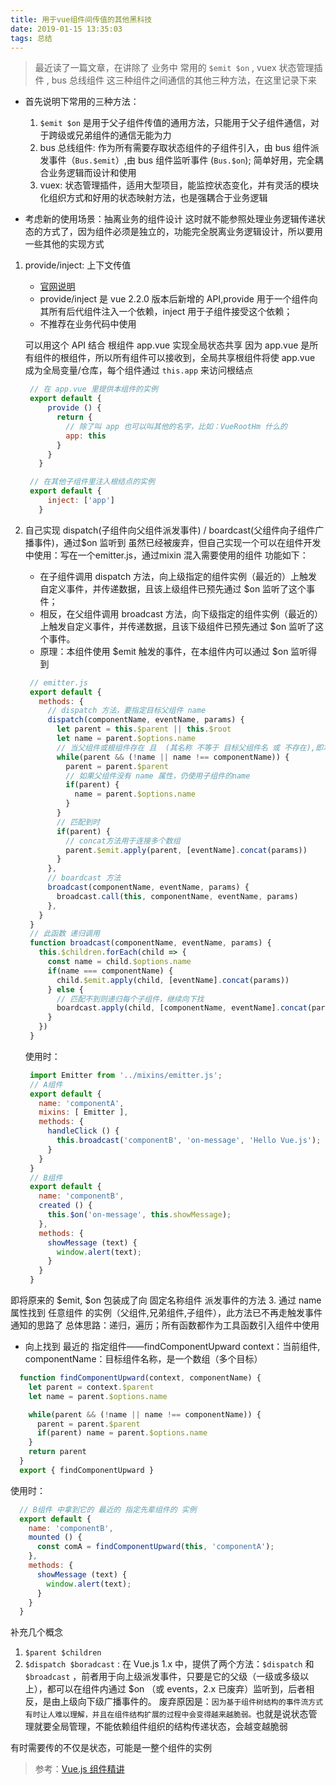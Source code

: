 ```yaml
---
title: 用于vue组件间传值的其他黑科技
date: 2019-01-15 13:35:03
tags: 总结
---
```


> 最近读了一篇文章，在讲除了 业务中 常用的 `$emit $on` , vuex 状态管理插件 , bus 总线组件 这三种组件之间通信的其他三种方法，在这里记录下来

- 首先说明下常用的三种方法：

  1. `$emit $on` 是用于父子组件传值的通用方法，只能用于父子组件通信，对于跨级或兄弟组件的通信无能为力
  2. bus 总线组件: 作为所有需要存取状态组件的子组件引入，由 bus 组件派发事件（`Bus.$emit`）,由 bus 组件监听事件 (`Bus.$on`); 简单好用，完全耦合业务逻辑而设计和使用
  3. vuex: 状态管理插件，适用大型项目，能监控状态变化，并有灵活的模块化组织方式和好用的状态映射方法，也是强耦合于业务逻辑

- 考虑新的使用场景：抽离业务的组件设计
  这时就不能参照处理业务逻辑传递状态的方式了，因为组件必须是独立的，功能完全脱离业务逻辑设计，所以要用一些其他的实现方式

1. provide/inject: 上下文传值

   - [官网说明](https://cn.vuejs.org/v2/api/#provide-inject)
   - provide/inject 是 vue 2.2.0 版本后新增的 API,provide 用于一个组件向其所有后代组件注入一个依赖，inject 用于子组件接受这个依赖；
   - 不推荐在业务代码中使用

   可以用这个 API 结合 根组件 app.vue 实现全局状态共享
   因为 app.vue 是所有组件的根组件，所以所有组件可以接收到，全局共享根组件将使 app.vue 成为全局变量/仓库，每个组件通过 `this.app` 来访问根结点

   ```javascript
    // 在 app.vue 里提供本组件的实例
    export default {
        provide () {
          return {
            // 除了叫 app 也可以叫其他的名字，比如：VueRootHm 什么的
            app: this
          }
        }
      }

    // 在其他子组件里注入根结点的实例
    export default {
        inject: ['app']
      }
   ```

2. 自己实现 dispatch(子组件向父组件派发事件) / boardcast(父组件向子组件广播事件)，通过$on 监听到
   虽然已经被废弃，但自己实现一个可以在组件开发中使用：写在一个emitter.js，通过mixin 混入需要使用的组件
   功能如下：
   - 在子组件调用 dispatch 方法，向上级指定的组件实例（最近的）上触发自定义事件，并传递数据，且该上级组件已预先通过 $on 监听了这个事件；
   - 相反，在父组件调用 broadcast 方法，向下级指定的组件实例（最近的）上触发自定义事件，并传递数据，且该下级组件已预先通过 $on 监听了这个事件。
   - 原理：本组件使用 $emit 触发的事件，在本组件内可以通过 $on 监听得到
   ``` javascript
    // emitter.js
    export default {
      methods: {
        // dispatch 方法，要指定目标父组件 name
        dispatch(componentName, eventName, params) {
          let parent = this.$parent || this.$root
          let name = parent.$options.name
          // 当父组件或根组件存在 且  (其名称 不等于 目标父组件名 或 不存在),即本次匹配不到的条件，就向上再找一层
          while(parent && (!name || name !== componentName)) {
            parent = parent.$parent
            // 如果父组件没有 name 属性，仍使用子组件的name
            if(parent) {
              name = parent.$options.name
            }
          }
          // 匹配到时
          if(parent) {
            // concat方法用于连接多个数组
            parent.$emit.apply(parent, [eventName].concat(params))
          }
        },
        // boardcast 方法
        broadcast(componentName, eventName, params) {
          broadcast.call(this, componentName, eventName, params)
        },
      }
    }
    // 此函数 递归调用
    function broadcast(componentName, eventName, params) {
      this.$children.forEach(child => {
        const name = child.$options.name
        if(name === componentName) {
          child.$emit.apply(child, [eventName].concat(params))
        } else {
          // 匹配不到则递归每个子组件，继续向下找
          boardcast.apply(child, [componentName, eventName].concat(params))
        }
      })
    }
   ```
   使用时：
   ``` javascript
    import Emitter from '../mixins/emitter.js';
    // A组件
    export default {
      name: 'componentA',
      mixins: [ Emitter ],
      methods: {
        handleClick () {
          this.broadcast('componentB', 'on-message', 'Hello Vue.js');
        }
      }
    }
    // B组件
    export default {
      name: 'componentB',
      created () {
        this.$on('on-message', this.showMessage);
      },
      methods: {
        showMessage (text) {
          window.alert(text);
        }
      }
    }
   ```
  即将原来的 $emit, $on 包装成了向 固定名称组件 派发事件的方法
3. 通过 name 属性找到 任意组件 的实例（父组件,兄弟组件,子组件），此方法已不再走触发事件通知的思路了
  总体思路：递归，遍历；所有函数都作为工具函数引入组件中使用
  - 向上找到 最近的 指定组件——findComponentUpward
    context：当前组件, componentName：目标组件名称，是一个数组（多个目标）
  ``` javascript
    function findComponentUpward(context, componentName) {
      let parent = context.$parent
      let name = parent.$options.name

      while(parent && (!name || name !== componentName)) {
        parent = parent.$parent
        if(parent) name = parent.$options.name
      }
      return parent
    }
    export { findComponentUpward }
  ```
  使用时：
  ``` javascript
    // B组件 中拿到它的 最近的 指定先辈组件的 实例
    export default {
      name: 'componentB',
      mounted () {
        const comA = findComponentUpward(this, 'componentA');
      },
      methods: {
        showMessage (text) {
          window.alert(text);
        }
      }
    }
  ```



补充几个概念

1. `$parent $children`
2. `$dispatch $boradcast` : 在 Vue.js 1.x 中，提供了两个方法：`$dispatch` 和 `$broadcast` ，前者用于向上级派发事件，只要是它的父级（一级或多级以上），都可以在组件内通过 $on （或 events，2.x 已废弃）监听到，后者相反，是由上级向下级广播事件的。
   废弃原因是：`因为基于组件树结构的事件流方式有时让人难以理解，并且在组件结构扩展的过程中会变得越来越脆弱。`也就是说状态管理就要全局管理，不能依赖组件组织的结构传递状态，会越变越脆弱

有时需要传的不仅是状态，可能是一整个组件的实例

> 参考：[Vue.js 组件精讲](https://juejin.im/book/5bc844166fb9a05cd676ebca)

